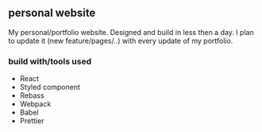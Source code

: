 ## personal website
My personal/portfolio website. Designed and build in less then a day. I plan to update it (new feature/pages/..) with every update of my portfolio.

### build with/tools used
- React
- Styled component
- Rebass
- Webpack
- Babel
- Prettier
